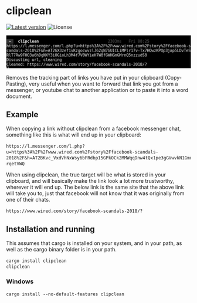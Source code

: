 # clipclean

[![Latest version](https://img.shields.io/crates/v/clipclean.svg)](https://crates.io/crates/clipclean)
![License](https://img.shields.io/crates/l/clipclean.svg)

![Screenshot](./clipclean.jpg)

Removes the tracking part of links you have put in your clipboard (Copy-Pasting), very useful when you
want to forward that link you got from a messenger, or youtube chat to another application or to paste it
into a word document.

## Example

When copying a link without clipclean from a facebook messenger chat, something like this is what
will end up in your clipboard:

    https://l.messenger.com/l.php?u=https%3A%2F%2Fwww.wired.com%2Fstory%2Ffacebook-scandals-2018%2F&h=AT2BKvc_VxdVhNxWsy6bFRdbp15GPkOCk2MMWqqDnw4tQx1pe3gGVwvkN1GmuZ5se0zp1DZSrx0JK1JgvwBseu0_rOav1U1T41vR6WhnwYgszi79iJv-rqetVWQ

When using clipclean, the true target will be what is stored in your clipboard,
and will basically make the link look a lot more trustworthy, wherever it will end up. The below link
is the same site that the above link will take you to, just that facebook will not know that it was
originally from one of their chats.

    https://www.wired.com/story/facebook-scandals-2018/?

## Installation and running

This assumes that cargo is installed on your system, and in your path, as well as the cargo binary
folder is in your path.

    cargo install clipclean
    clipclean

### Windows

    cargo install --no-default-features clipclean


